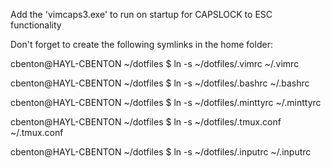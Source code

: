 Add the 'vimcaps3.exe' to run on startup for CAPSLOCK to ESC functionality

Don't forget to create the following symlinks in the home folder:

cbenton@HAYL-CBENTON ~/dotfiles
$ ln -s ~/dotfiles/.vimrc ~/.vimrc

cbenton@HAYL-CBENTON ~/dotfiles
$ ln -s ~/dotfiles/.bashrc ~/.bashrc

cbenton@HAYL-CBENTON ~/dotfiles
$ ln -s ~/dotfiles/.minttyrc ~/.minttyrc

cbenton@HAYL-CBENTON ~/dotfiles
$ ln -s ~/dotfiles/.tmux.conf ~/.tmux.conf

cbenton@HAYL-CBENTON ~/dotfiles
$ ln -s ~/dotfiles/.inputrc ~/.inputrc


